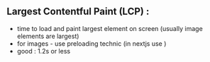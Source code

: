 ## Largest Contentful Paint (LCP) : 
* time to load and paint largest element on screen (usually image elements are largest)
* for images - use preloading technic (in nextjs use <Image priority />)
* good : 1.2s or less 
